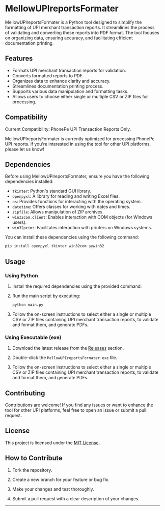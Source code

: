 # MellowUPIreportsFormater

MellowUPIreportsFormater is a Python tool designed to simplify the formatting of UPI merchant transaction reports. It streamlines the process of validating and converting these reports into PDF format. The tool focuses on organizing data, ensuring accuracy, and facilitating efficient documentation printing.

## Features

- Formats UPI merchant transaction reports for validation.
- Converts formatted reports to PDF.
- Organizes data to enhance clarity and accuracy.
- Streamlines documentation printing process.
- Supports various data manipulation and formatting tasks.
- Allows users to choose either single or multiple CSV or ZIP files for processing.

## Compatibility

Current Compatibility: PhonePe UPI Transaction Reports Only.

MellowUPIreportsFormater is currently optimized for processing PhonePe UPI reports. If you're interested in using the tool for other UPI platforms, please let us know!


## Dependencies

Before using MellowUPIreportsFormater, ensure you have the following dependencies installed:

- `tkinter`: Python's standard GUI library.
- `openpyxl`: A library for reading and writing Excel files.
- `os`: Provides functions for interacting with the operating system.
- `datetime`: Offers classes for working with dates and times.
- `zipfile`: Allows manipulation of ZIP archives.
- `win32com.client`: Enables interaction with COM objects (for Windows users).
- `win32print`: Facilitates interaction with printers on Windows systems.

You can install these dependencies using the following command:

```bash
pip install openpyxl tkinter win32com pywin32
```

## Usage

### Using Python

1. Install the required dependencies using the provided command.

2. Run the main script by executing:

   ```bash
   python main.py
   ```

3. Follow the on-screen instructions to select either a single or multiple CSV or ZIP files containing UPI merchant transaction reports, to validate and format them, and generate PDFs.

### Using Executable (exe)

1. Download the latest release from the [Releases](https://github.com/mellow-007/MellowUPIreportsFormater/releases) section.

2. Double-click the `MellowUPIreportsFormater.exe` file.

3. Follow the on-screen instructions to select either a single or multiple CSV or ZIP files containing UPI merchant transaction reports, to validate and format them, and generate PDFs.

## Contributing

Contributions are welcome! If you find any issues or want to enhance the tool for other UPI platforms, feel free to open an issue or submit a pull request.

## License

This project is licensed under the [MIT License](LICENSE).

## How to Contribute

1. Fork the repository.

2. Create a new branch for your feature or bug fix.

3. Make your changes and test thoroughly.

4. Submit a pull request with a clear description of your changes.

---
